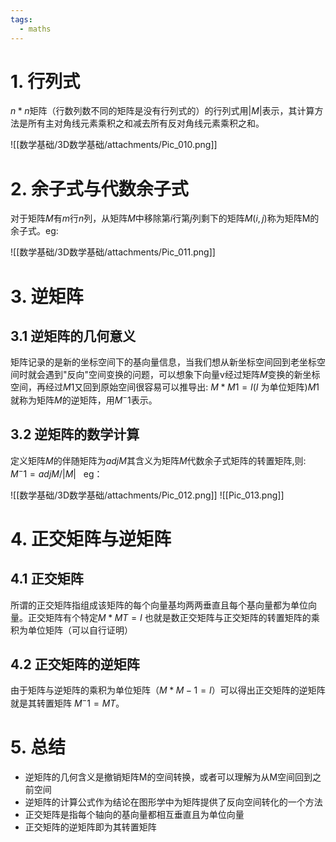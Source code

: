```yaml
---
tags:
  - maths
---
```


# 1. 行列式

$n*n$矩阵（行数列数不同的矩阵是没有行列式的）的行列式用$|M|$表示，其计算方法是所有主对角线元素乘积之和减去所有反对角线元素乘积之和。

![[数学基础/3D数学基础/attachments/Pic_010.png]]

# 2. 余子式与代数余子式

对于矩阵$M$有$m$行$n$列，从矩阵$M$中移除第$i$行第$j$列剩下的矩阵$M(i,j)$称为矩阵M的余子式。eg:

![[数学基础/3D数学基础/attachments/Pic_011.png]]

# 3. 逆矩阵

## 3.1 逆矩阵的几何意义

矩阵记录的是新的坐标空间下的基向量信息，当我们想从新坐标空间回到老坐标空间时就会遇到"反向"空间变换的问题，可以想象下向量v经过矩阵$M$变换的新坐标空间，再经过$M1$又回到原始空间很容易可以推导出: $M*M1 = I$($I$ 为单位矩阵)$M1$就称为矩阵$M$的逆矩阵，用$M^-1$表示。

## 3.2 逆矩阵的数学计算

定义矩阵$M$的伴随矩阵为$adjM$其含义为矩阵$M$代数余子式矩阵的转置矩阵,则: $M^-1 = adjM/|M|$   eg：

![[数学基础/3D数学基础/attachments/Pic_012.png]]
![[Pic_013.png]]

# 4. 正交矩阵与逆矩阵

## 4.1 正交矩阵

所谓的正交矩阵指组成该矩阵的每个向量基均两两垂直且每个基向量都为单位向量。正交矩阵有个特定$M*MT = I$ 也就是数正交矩阵与正交矩阵的转置矩阵的乘积为单位矩阵（可以自行证明）

## 4.2 正交矩阵的逆矩阵

由于矩阵与逆矩阵的乘积为单位矩阵（$M*M-1 = I$）可以得出正交矩阵的逆矩阵就是其转置矩阵 $M^-1 = MT$。

# 5. 总结

- 逆矩阵的几何含义是撤销矩阵M的空间转换，或者可以理解为从M空间回到之前空间
- 逆矩阵的计算公式作为结论在图形学中为矩阵提供了反向空间转化的一个方法
- 正交矩阵是指每个轴向的基向量都相互垂直且为单位向量
- 正交矩阵的逆矩阵即为其转置矩阵